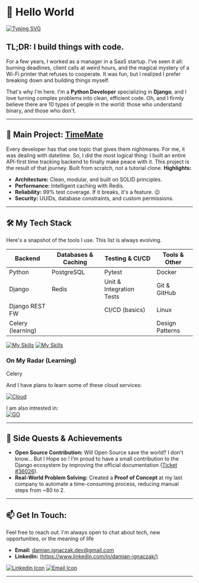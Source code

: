 <!-- Greeting section -->
# 👋 Hello World

[![Typing SVG](https://readme-typing-svg.demolab.com?font=Space+Mono&pause=1000&color=ff9900&width=435&lines=Hi+stranger+!;Welcome+to+my+profile;I'm+Damian%2C+Junior+Backend+Developer+;+from+Konin+Poland+)](https://git.io/typing-svg)

<!-- About me section -->
## TL;DR: I build things with code. 
For a few years, I worked as a manager in a SaaS startup. I've seen it all: burning deadlines, client calls at weird hours, and the magical mystery of a Wi-Fi printer that refuses to cooperate. It was fun, but I realized I prefer breaking down and building things myself.

That's why I'm here. I'm a **Python Developer** specializing in **Django**, and I love turning complex problems into clean, efficient code.
Oh, and I firmly believe there are 10 types of people in the world: those who understand binary, and those who don't.

---

## 🚀 Main Project: [TimeMate](https://github.com/vaqMAD/TimeMate)

Every developer has that one topic that gives them nightmares. For me, it was dealing with datetime. So, I did the most logical thing: I built an entire API-first time tracking backend to finally make peace with it. This project is the result of that journey.
Built from scratch, not a tutorial clone.
**Highlights:**
* **Architecture:** Clean, modular, and built on SOLID principles.
* **Performance:** Intelligent caching with Redis.
* **Reliability:** 99% test coverage. If it breaks, it's a feature. 😉
* **Security:** UUIDs, database constraints, and custom permissions.

---

## 🛠️ My Tech Stack
Here's a snapshot of the tools I use. This list is always evolving.

| Backend           | Databases & Caching | Testing & CI/CD          | Tools & Other       |
| ----------------- | ------------------- | ------------------------ | ------------------- |
| Python            | PostgreSQL          | Pytest                   | Docker              |
| Django            | Redis               | Unit & Integration Tests | Git & GitHub        |
| Django REST FW    |                     | CI/CD (basics)           | Linux               |
| Celery (learning) |                     |                          | Design Patterns     |


[![My Skills](https://skillicons.dev/icons?i=py,django,postgres,git,github,docker,redis,linux)]()
[![My Skills](https://skillicons.dev/icons?i=flask,html,css)]()

### On My Radar (Learning)
Celery

And I have plans to learn some of these cloud services:

[![Cloud](https://skillicons.dev/icons?i=aws,azure,gcp)]()

I am also intrested in:  
[![GO](https://skillicons.dev/icons?i=go)]()

---

## 🌱 Side Quests & Achievements

* **Open Source Contribution:** Will Open Source save the world? I don't know... But I Hope so ! I'm proud to have a small contribution to the Django ecosystem by improving the official documentation ([Ticket #36026](https://code.djangoproject.com/ticket/36026)).
* **Real-World Problem Solving:** Created a **Proof of Concept** at my last company to automate a time-consuming process, reducing manual steps from ~80 to 2.
---

##  📫 Get In Touch:
Feel free to reach out. I'm always open to chat about tech, new opportunities, or the meaning of life

* **Email:** damian.ignaczak.dev@gmail.com
* **LinkedIn:** [(https://www.linkedin.com/in/damian-ignaczak/)](https://www.linkedin.com/in/damian-ignaczak/)

[![Linkedin Icon](https://skillicons.dev/icons?i=linkedin)](https://www.linkedin.com/in/damian-ignaczak/) [![Email Icon](https://skillicons.dev/icons?i=gmail)](mailto:damian.ignaczak.dev@gmail.com) 

---
